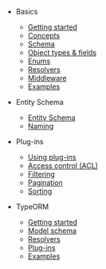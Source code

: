 - Basics
  - [Getting started](basics/getting-started.md)
  - [Concepts](basics/concepts.md)
  - [Schema](basics/schema.md)
  - [Object types & fields](basics/types.md)
  - [Enums](basics/enums.md)
  - [Resolvers](basics/resolvers.md)
  - [Middleware](basics/middleware.md)
  - [Examples](basics/examples.md)
    
- Entity Schema
  - [Entity Schema](entity-schema/entity-schema.md)
  - [Naming](entity-schema/naming.md)

- Plug-ins
  - [Using plug-ins](plugins/overview.md)
  - [Access control (ACL)](plugins/acl.md)
  - [Filtering](plugins/filter.md)
  - [Pagination](pagination/pagination.md)
  - [Sorting](pagination/sorting.md)

- TypeORM
  - [Getting started](typeorm/getting-started.md)
  - [Model schema](typeorm/model-schema.md)
  - [Resolvers](typeorm/resolvers.md)
  - [Plug-ins](typeorm/plugins.md)
  - [Examples](typeorm/examples.md)
